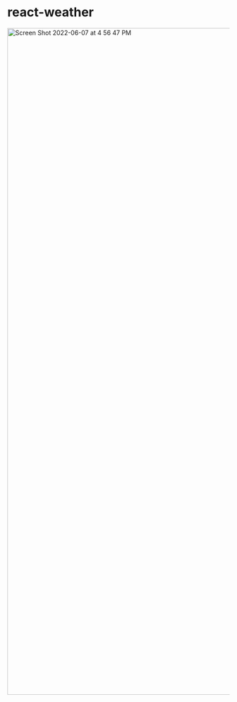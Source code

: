 # react-weather


<img width="1512" alt="Screen Shot 2022-06-07 at 4 56 47 PM" src="https://user-images.githubusercontent.com/95593938/172490116-93ed208d-8949-4467-958e-022eab3bb144.png">
